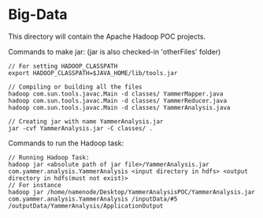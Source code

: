 # Big-Data
This directory will contain the Apache Hadoop POC projects.


Commands to make jar: (jar is also checked-in 'otherFiles' folder)

	// For setting HADOOP_CLASSPATH
	export HADOOP_CLASSPATH=$JAVA_HOME/lib/tools.jar

	// Compiling or building all the files
	hadoop com.sun.tools.javac.Main -d classes/ YammerMapper.java
	hadoop com.sun.tools.javac.Main -d classes/ YammerReducer.java
	hadoop com.sun.tools.javac.Main -d classes/ YammerAnalysis.java

	// Creating jar with name YammerAnalysis.jar
	jar -cvf YammerAnalysis.jar -C classes/ . 
	
	
Commands to run the Hadoop task:

	// Running Hadoop Task:
	hadoop jar <absolute path of jar file>/YammerAnalysis.jar com.yammer.analysis.YammerAnalysis <input directory in hdfs> <output directory in hdfs(must not exist)>
	// For instance
	hadoop jar /home/namenode/Desktop/YammerAnalysisPOC/YammerAnalysis.jar com.yammer.analysis.YammerAnalysis /inputData/#5 /outputData/YammerAnalysis/ApplicationOutput